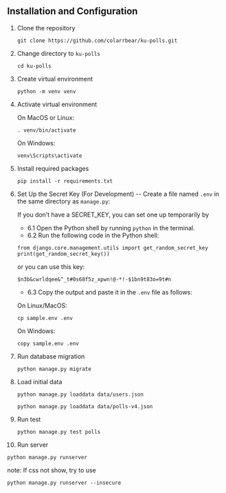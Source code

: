 ## Installation and Configuration
1. Clone the repository
   ```terminal
   git clone https://github.com/colarrbear/ku-polls.git
   ```
   
2. Change directory to `ku-polls`
   ```terminal
   cd ku-polls
   ```

3. Create virtual environment
   ```terminal
   python -m venv venv
   ```

4. Activate virtual environment

   On MacOS or Linux:
   ```terminal
   . venv/bin/activate
   ```
   On Windows:
   ```terminal
   venv\Scripts\activate
   ```

5. Install required packages
   ```terminal
   pip install -r requirements.txt
   ```

6. Set Up the Secret Key (For Development) -- 
    Create a file named `.env` in the same directory as `manage.py`:

    If you don’t have a SECRET_KEY, you can set one up temporarily by
    - 6.1 Open the Python shell by running `python` in the terminal.
    - 6.2 Run the following code in the Python shell:
   
    ```terminal
    from django.core.management.utils import get_random_secret_key
    print(get_random_secret_key())
    ``` 
    or you can use this key:
    ``` 
    $n3b&cwrldqee&^_t#0s68f5z_xpwn!@-*!-$1bn9t83o=9t#n
    ``` 

    - 6.3 Copy the output and paste it in the `.env` file as follows:

    On Linux/MacOS:
    ```terminal
    cp sample.env .env
    ``` 
    On Windows:
    
    ```terminal
    copy sample.env .env
    ```

7. Run database migration
   ```terminal
   python manage.py migrate
   ```

8. Load initial data
   ```terminal
   python manage.py loaddata data/users.json
   ```

   ```terminal
   python manage.py loaddata data/polls-v4.json
   ```

9. Run test
   ```terminal
   python manage.py test polls
   ```

10. Run server
   ```terminal
   python manage.py runserver
   ```
   note: If css not show, try to use 
   ```terminal
   python manage.py runserver --insecure
   ```
